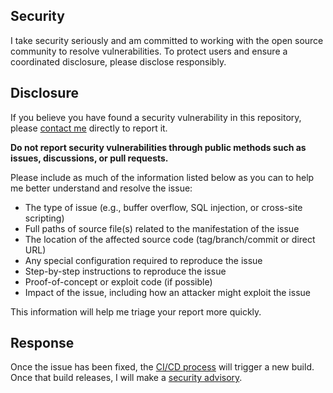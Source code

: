 <!-- Many thanks to Github for providing this template. https://github.com/github/platform-samples/security/policy -->

## Security

I take security seriously and am committed to working with the open source community to resolve vulnerabilities. To protect users and ensure a coordinated disclosure, please disclose responsibly.

## Disclosure

If you believe you have found a security vulnerability in this repository, please [contact me](https://github.com/M-Scott-Lassiter/jest-geojson#contact) directly to report it.

**Do not report security vulnerabilities through public methods such as issues, discussions, or pull requests.**

Please include as much of the information listed below as you can to help me better understand and resolve the issue:

-   The type of issue (e.g., buffer overflow, SQL injection, or cross-site scripting)
-   Full paths of source file(s) related to the manifestation of the issue
-   The location of the affected source code (tag/branch/commit or direct URL)
-   Any special configuration required to reproduce the issue
-   Step-by-step instructions to reproduce the issue
-   Proof-of-concept or exploit code (if possible)
-   Impact of the issue, including how an attacker might exploit the issue

This information will help me triage your report more quickly.

## Response

Once the issue has been fixed, the [CI/CD process](https://github.com/M-Scott-Lassiter/jest-geojson/blob/main/CONTRIBUTING.md#continuous-integrationcontinuous-deployment-setup) will trigger a new build. Once that build releases, I will make a [security advisory](https://github.com/M-Scott-Lassiter/jest-geojson/security/advisories).
